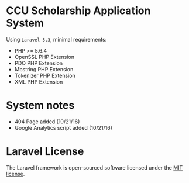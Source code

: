 # CCU Scholarship Application System

Using `Laravel 5.3`, minimal requirements:

* PHP >= 5.6.4
* OpenSSL PHP Extension
* PDO PHP Extension
* Mbstring PHP Extension
* Tokenizer PHP Extension
* XML PHP Extension

# System notes

* 404 Page added (10/21/16)
* Google Analytics script added (10/21/16)

# Laravel License

The Laravel framework is open-sourced software licensed under the [MIT license](http://opensource.org/licenses/MIT).
